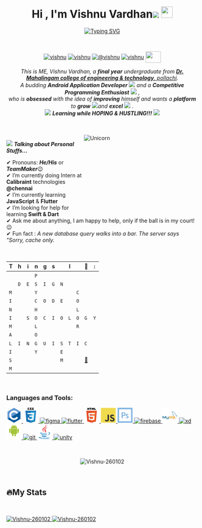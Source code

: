 <h1 align="center" >Hi , I'm Vishnu Vardhan<img src="https://media.giphy.com/media/hvRJCLFzcasrR4ia7z/giphy.gif" width="35"> <img src= "https://media.tenor.com/images/2adfe94e69139f3e22623b61d375a7a7/tenor.gif" width= "30" height= "30"></h1>

<p align="center">
<a href="https://git.io/typing-svg"><img src="https://readme-typing-svg.demolab.com?font=Poor+Story&size=40&pause=1000&color=06B7FF&vCenter=true&multiline=true&width=600&height=150&lines=Computer+Science+Student;Passionate+Android+Application+Developer" alt="Typing SVG" /></a>
</p>


<br>

<p align="center">
<a href="https://www.linkedin.com/in/vishnu-vardhan-srinivasan-281488a4/" target="blank"><img align="center" src="https://cdn.jsdelivr.net/npm/simple-icons@3.0.1/icons/linkedin.svg" alt="vishnu" height="30" width="40" /></a>
<a href="https://www.facebook.com/akash.chowrasia.908/" target="blank"><img align="center" src="https://cdn.jsdelivr.net/npm/simple-icons@3.0.1/icons/facebook.svg" alt="vishnu" height="30" width="40" /></a>
<a href="https://www.hackerrank.com/19bcs096" target="blank"><img align="center" src="https://cdn.jsdelivr.net/npm/simple-icons@3.0.1/icons/hackerrank.svg" alt="@vishnu" height="30" width="40" /></a>
<a href="https://www.instagram.com/__vishnu.06__/" target="blank"><img align="center" src="https://cdn.jsdelivr.net/npm/simple-icons@3.0.1/icons/instagram.svg" alt="vishnu" height="30" width="40" /></a>
 <a href = "mailto: vishnuvardhan1963@gmail.com"><img align="center" src="https://simpleicons.org/icons/gmail.svg" height="30" width="40" /></a>
</p>
</p>

<p align="center">
  <em>
    This is ME, Vishnu Vardhan, a <b>final year</b> undergraduate from <a href="https://mcet.in/"> <b>Dr. Mahalingam college of engineering & technology</b>, pollachi</a>. <br>
    A budding <b>Android Application Developer</b> <img src="https://github.com/TheDudeThatCode/TheDudeThatCode/blob/master/Assets/Developer.gif" width="30px"> and a <b>Competitive Programming Enthusiast</b>&nbsp;<img src="https://github.com/TheDudeThatCode/TheDudeThatCode/blob/master/Assets/Designer.gif" width="36px">&nbsp,<br>who is <b>obsessed</b>
    with the idea of <b>improving</b> himself and wants a <b>platform</b> to 
    <b>grow</b> <img src="https://github.com/TheDudeThatCode/TheDudeThatCode/blob/master/Assets/Rocket.gif" width="18px">and 
    <b>excel</b> <img src="https://github.com/TheDudeThatCode/TheDudeThatCode/blob/master/Assets/Medal.gif" width="20px">&nbsp.
  </em> 
  <br>
  <img src="https://media.giphy.com/media/VgCDAzcKvsR6OM0uWg/giphy.gif" width="50" /> <b><i>Learning while HOPING & HUSTLING!!!</i></b> <img src="https://media.giphy.com/media/7j2hfyeVcDtf2/giphy.gif" width="50" />
</p>
<br>
<br>

<img align="right"  width=300px height=200px alt="Unicorn" src="https://media2.giphy.com/media/fwbZnTftCXVocKzfxR/giphy.gif?cid=ecf05e47ga4anzvznyrxamkha6wi9i5ik2mfxa62tjknqmzj&rid=giphy.gif" />

<img src="https://media.giphy.com/media/ObNTw8Uzwy6KQ/giphy.gif" width="30px">&nbsp;***Talking about Personal Stuffs...***

✔ Pronouns: ***He/His*** or ***TeamMaker***😉 <br>
✔ I’m currently doing Intern at **Calibraint** technologies **@chennai**<br>
✔ I’m currently learning **JavaScript** & **Flutter**<br>
✔ I’m looking for help for learning **Swift & Dart**<br>
✔ Ask me about anything, I am happy to help, only if the ball is in my court!😉<br>
✔ Fun fact :  *A new database query walks into a bar. The server says "Sorry, cache only.*<br><br><br>
<!--✔ Fun fact : *At The time of Stress coding, I use to be in half sleeping mode*<br><br><br><br> -->


|T|h|i|n|g|s||I||:blue_heart:|:|
| - | - | - | - | - | - | - | - | - | - | - |
| | | |`P`| | | | | | | |
| |`D`|`E`|`S`|`I`|`G`|`N`| | | | |
|`M`| | |`Y`| | | | |`C`| | |
|`I`| | |`C`|`O`|`D`|`E`| |`O`| | |
|`N`| | |`H`| | | | |`L`| | |
|`I`| |`S`|`O`|`C`|`I`|`O`|`L`|`O`|`G`|`Y`|
|`M`| | |`L`| | | | |`R`| | |
|`A`| | |`O`| | | | | | | |
|`L`|`I`|`N`|`G`|`U`|`I`|`S`|`T`|`I`|`C`| |
|`I`| | |`Y`| | |`E`| | | | |
|`S`| | | | | |`M`| | |[📸](https://www.instagram.com/__vishnu.06__/)| |
|`M`| | | | | | | | | | |


<br>


<h3 align="left">Languages and Tools:</h3>
<p align="left"> <a href="https://www.cprogramming.com/" target="_blank" rel="noreferrer"> <img src="https://raw.githubusercontent.com/devicons/devicon/master/icons/c/c-original.svg" alt="c" width="40" height="40"/> <a href="https://www.w3schools.com/css/" target="_blank" rel="noreferrer"> <img src="https://raw.githubusercontent.com/devicons/devicon/master/icons/css3/css3-original-wordmark.svg" alt="css3" width="40" height="40"/> <a href="https://www.figma.com/" target="_blank" rel="noreferrer"> <img src="https://www.vectorlogo.zone/logos/figma/figma-icon.svg" alt="figma" width="40" height="40"/> </a> <a href="https://flutter.dev" target="_blank" rel="noreferrer"> <img src="https://www.vectorlogo.zone/logos/flutterio/flutterio-icon.svg" alt="flutter" width="40" height="40"/> </a> <a href="https://www.w3.org/html/" target="_blank" rel="noreferrer"> <img src="https://raw.githubusercontent.com/devicons/devicon/master/icons/html5/html5-original-wordmark.svg" alt="html5" width="40" height="40"/> </a> <a href="https://developer.mozilla.org/en-US/docs/Web/JavaScript" target="_blank" rel="noreferrer"> <img src="https://raw.githubusercontent.com/devicons/devicon/master/icons/javascript/javascript-original.svg" alt="javascript" width="40" height="40"/> <a href="https://www.photoshop.com/en" target="_blank" rel="noreferrer"> <img src="https://raw.githubusercontent.com/devicons/devicon/master/icons/photoshop/photoshop-line.svg" alt="photoshop" width="40" height="40"/> </a> <a href="https://firebase.google.com/" target="_blank" rel="noreferrer"> <img src="https://www.vectorlogo.zone/logos/firebase/firebase-icon.svg" alt="firebase" width="40" height="40"/> </a> <a href="https://www.mysql.com/" target="_blank" rel="noreferrer"> <img src="https://raw.githubusercontent.com/devicons/devicon/master/icons/mysql/mysql-original-wordmark.svg" alt="mysql" width="40" height="40"/> </a> <a href="https://www.adobe.com/products/xd.html" target="_blank" rel="noreferrer"> <img src="https://cdn.worldvectorlogo.com/logos/adobe-xd.svg" alt="xd" width="40" height="40"/> </a><a href="https://developer.android.com" target="_blank" rel="noreferrer"> <img src="https://raw.githubusercontent.com/devicons/devicon/master/icons/android/android-original-wordmark.svg" alt="android" width="40" height="40"/> </a><a href="https://git-scm.com/" target="_blank" rel="noreferrer"> <img src="https://www.vectorlogo.zone/logos/git-scm/git-scm-icon.svg" alt="git" width="40" height="40"/> </a><a href="https://www.java.com" target="_blank" rel="noreferrer"> <img src="https://raw.githubusercontent.com/devicons/devicon/master/icons/java/java-original.svg" alt="java" width="40" height="40"/> </a><a href="https://unity.com/" target="_blank" rel="noreferrer"> <img src="https://www.vectorlogo.zone/logos/unity3d/unity3d-icon.svg" alt="unity" width="40" height="40"/> </a> </p>
<br>

<p align="center"><img align="center" src="https://github-readme-stats.vercel.app/api/top-langs?username=Vishnu-260102&show_icons=true&locale=en&layout=compact" alt="Vishnu-260102" /></p>

<br>





## :fire:My Stats
  
  <br/>
<p align="left">
  <a href="https://abhigyantrips.dev/">
  <img width="49.5%" src="https://github-readme-stats.vercel.app/api?username=Vishnu-260102&show_icons=true&locale=en" alt="Vishnu-260102" />
    <img width="49.5%" src="https://github-readme-streak-stats.herokuapp.com/?user=Vishnu-260102&" alt="Vishnu-260102" />
  </a>
</p>
<br>

<!--
**Vishnu-260102/Vishnu-260102** is a ✨ _special_ ✨ repository because its `README.md` (this file) appears on your GitHub profile.

Here are some ideas to get you started:

- 🔭 I’m currently working on ...
- 🌱 I’m currently learning ...
- 👯 I’m looking to collaborate on ...
- 🤔 I’m looking for help with ...
- 💬 Ask me about ...
- 📫 How to reach me: ...
- 😄 Pronouns: ...
- ⚡ Fun fact: ...
-->
